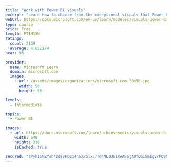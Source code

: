 ```yaml
---
title: "Work with Power BI visuals"
excerpt: "Learn how to choose from the exceptional visuals that Power BI makes available to you. Formatting visuals will direct the user’s attention to exactly where you want it, while helping to make the visual easier to read and interpret. You will also learn about how to use key performance indicators (KPIs)."
webUrl: https://docs.microsoft.com/en-us/learn/modules/visuals-power-bi/
type: course
price: Free
length: PT1H13M
ratings:
  count: 2139
  average: 4.652174
heat: 96

provider:
  name: Microsoft Learn
  domain: microsoft.com
  images:
    - url: /assets/images/organizations/microsoft.com-50x50.jpg
      width: 50
      height: 50

levels:
  - Intermediate

topics:
  - Power BI

images:
  - url: https://docs.microsoft.com/learn/achievements/visuals-power-bi-social.png
    width: 640
    height: 318
    isCached: true

secured: "sPyh16MZYsh42d99Mbz14na3x5lxL7TO4NLQJBiXeA8agAUfQG1SmIgvrPQ9CFNGIcZ6v025m+YrQniRofEO+yNbftz2T/Tgt6TIs5vJIYfhZXh+OAaXs/50bxPkYp4er8LuaTmNCEzSn6FqAw19hfJiueacZu6p92vD47j49w9RViGpBPpFyi3iuSduuo+WXdiH8TcEmh/zDLZWSEO9wGfyiePstZe+R60vDPAp4L14ZkKOTJpC2BDLZc9TIyPp5DN0SJciwE7R+l/ZDebzbGfjXXDH9wYtAnrN4NPZ6wnLGIX+BxTnxawikSMohJ5FngETUCVTAdhVHMpMD9K4ElaMdEFRduRp8zd8GukFHerwUXn/Oj/pmKmfhIf0VPu1QBB8Y29NqB27DFoVXOd/Dr7a+5ZPr/JtFhfJn7NVVxk=;9hrc8N9jqHt5zvrLR7+GFA=="
---
```


